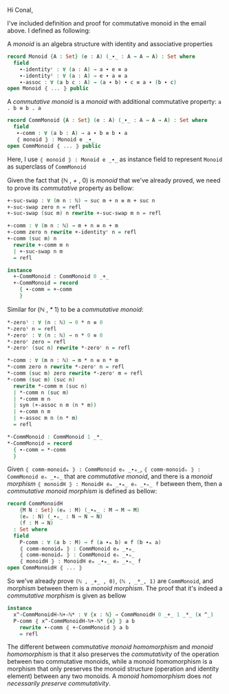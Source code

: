 Hi Conal,

I've included definition and proof for commutative monoid in the email above. I defined as following:

A *monoid* is an algebra structure with identity and associative properties
```agda
record Monoid {A : Set} (e : A) (_∙_ : A → A → A) : Set where
  field
    ∙-identityʳ : ∀ (a : A) → a ∙ e ≡ a
    ∙-identityˡ : ∀ (a : A) → e ∙ a ≡ a
    ∙-assoc : ∀ (a b c : A) → (a ∙ b) ∙ c ≡ a ∙ (b ∙ c)
open Monoid ⦃ ... ⦄ public
```


A *commutative monoid* is a *monoid* with additional commutative property: `a . b ≡ b . a`
```agda
record CommMonoid {A : Set} (e : A) (_∙_ : A → A → A) : Set where
  field
   ∙-comm : ∀ (a b : A) → a ∙ b ≡ b ∙ a
   ⦃ monoid ⦄ : Monoid e _∙_
open CommMonoid ⦃ ... ⦄ public
```
Here, I use `⦃ monoid ⦄ : Monoid e _∙_` as instance field to represent `Monoid` as superclass of `CommMonoid` 

Given the fact that (ℕ , _+_ , 0) is *monoid* that we've already proved, we need to prove its *commutative* property as bellow:

```agda
+-suc-swap : ∀ (m n : ℕ) → suc m + n ≡ m + suc n
+-suc-swap zero n = refl
+-suc-swap (suc m) n rewrite +-suc-swap m n = refl

+-comm : ∀ (m n : ℕ) → m + n ≡ n + m
+-comm zero n rewrite +-identityʳ n = refl
+-comm (suc m) n
  rewrite +-comm m n
  | +-suc-swap n m
  = refl

instance
  +-CommMonoid : CommMonoid 0 _+_
  +-CommMonoid = record
    { ∙-comm = +-comm
    }
```

Similar for (ℕ , _*_ 1) to be a *commutative monoid*: 
```agda
*-zeroˡ : ∀ (n : ℕ) → 0 * n ≡ 0
*-zeroˡ n = refl
*-zeroʳ : ∀ (n : ℕ) → n * 0 ≡ 0
*-zeroʳ zero = refl
*-zeroʳ (suc n) rewrite *-zeroʳ n = refl

*-comm : ∀ (m n : ℕ) → m * n ≡ n * m
*-comm zero n rewrite *-zeroʳ n = refl
*-comm (suc m) zero rewrite *-zeroʳ m = refl
*-comm (suc m) (suc n)
  rewrite *-comm m (suc n)
  | *-comm n (suc m)
  | *-comm m n
  | sym (+-assoc n m (n * m))
  | +-comm n m
  | +-assoc m n (n * m)
  = refl

*-CommMonoid : CommMonoid 1 _*_
*-CommMonoid = record
  { ∙-comm = *-comm
  }
```

Given `⦃ comm-monoidₘ ⦄ : CommMonoid eₘ _∙ₘ_`, `⦃ comm-monoidₙ ⦄ : CommMonoid eₙ _∙ₙ_` that are *commutative monoid*, and there is a *monoid morphism* `⦃ monoidH ⦄ : MonoidH eₘ _∙ₘ_ eₙ _∙ₙ_ f` between them, then a *commutative monoid morphism* is defined as bellow:
```agda
record CommMonoidH
    {M N : Set} (eₘ : M) (_∙ₘ_ : M → M → M)
    (eₙ : N) (_∙ₙ_ : N → N → N)
    (f : M → N)
  : Set where
  field
    P-comm : ∀ (a b : M) → f (a ∙ₘ b) ≡ f (b ∙ₘ a)
    ⦃ comm-monoidₘ ⦄ : CommMonoid eₘ _∙ₘ_
    ⦃ comm-monoidₙ ⦄ : CommMonoid eₙ _∙ₙ_
    ⦃ monoidH ⦄ : MonoidH eₘ _∙ₘ_ eₙ _∙ₙ_ f
open CommMonoidH ⦃ ... ⦄
```

So we've already prove `(ℕ , _+_ , 0)`, `(ℕ , _*_, 1)` are `CommMonoid`, and morphism between them is a *monoid morphism*. The proof that it's indeed a *commutative morphism* is given as bellow
```agda
instance
  x^-CommMonoidH-ℕ+-ℕ* : ∀ {x : ℕ} → CommMonoidH 0 _+_ 1 _*_ (x ^_)
  P-comm ⦃ x^-CommMonoidH-ℕ+-ℕ* {x} ⦄ a b
    rewrite ∙-comm ⦃ +-CommMonoid ⦄ a b
    = refl
```

The different between *commutative monoid homomorphism* and *monoid homomorphism*  is that it also preserves the *commutativity* of the operation between two commutative monoids, while a monoid homomorphism is a morphism that only preserves the monoid structure (operation and identity element) between any two monoids. A *monoid homomorphism* does *not necessarily preserve commutativity*.
